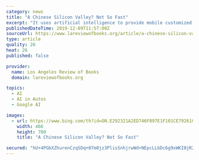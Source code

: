 ```yaml
---
category: news
title: "A Chinese Silicon Valley? Not So Fast"
excerpt: "It uses artificial intelligence to provide mobile customized news recommendations and is disrupting ... While not as technologically sophisticated — Waymo’s cars alone have self-driven more miles than all Chinese AVs combined — Chinese firms may be able to sidestep certain issues in driving software because of AV-friendly urban landscapes."
publishedDateTime: 2019-12-09T11:57:00Z
sourceUrl: https://www.lareviewofbooks.org/article/a-chinese-silicon-valley-not-so-fast/
type: article
quality: 26
heat: 26
published: false

provider:
  name: Los Angeles Review of Books
  domain: lareviewofbooks.org

topics:
  - AI
  - AI in Autos
  - Google AI

images:
  - url: https://www.bing.com/th?id=ON.E292321A2ED746F897E1F101CE79261C
    width: 466
    height: 700
    title: "A Chinese Silicon Valley? Not So Fast"

secured: "hU+4PGbXZhurenCzqSDq+07m0jz3PlisSnhjrwWd+NEpcLLbDc6g9xWKI0jR2l22XGVKRzomu7MJ+T7GrAR1MmUc7TLtDYx+btpQsl/vSkETopHSA9fhX9ddWX4CIDgPJSoeylOxgr2proAWEw22sNGcwFuoIxLIfU5xBzkx8zaAqIyWGheFa50B/Su1U03A6/CjNhzLi7cHHtkVLZq8GX+pwbzzY5hnssJXhz8KDieXdj+hbgtz78s/VDGCyrPUbgj2hD5SBa7csr7mOwfRJQ==;gFo6Ykqlj6FAFrjT809sxQ=="
---
```


